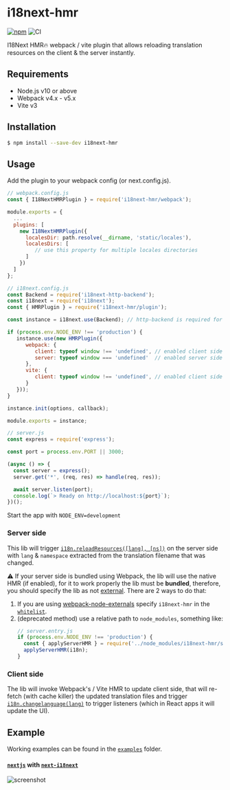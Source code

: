 # i18next-hmr

[![npm](https://img.shields.io/npm/v/i18next-hmr.svg)](https://www.npmjs.com/package/i18next-hmr)
![CI](https://github.com/felixmosh/i18next-hmr/workflows/CI/badge.svg)

I18Next HMR🔥 webpack / vite plugin that allows reloading translation resources on the client &amp; the server instantly.

## Requirements

- Node.js v10 or above
- Webpack v4.x - v5.x
- Vite v3


## Installation

```sh
$ npm install --save-dev i18next-hmr
```

## Usage

Add the plugin to your webpack config (or next.config.js).

<!-- prettier-ignore-start -->

```js
// webpack.config.js
const { I18NextHMRPlugin } = require('i18next-hmr/webpack');

module.exports = {
  ...
  plugins: [
    new I18NextHMRPlugin({
      localesDir: path.resolve(__dirname, 'static/locales'), 
      localesDirs: [
         // use this property for multiple locales directories   
      ]
    })
  ]
};
```

<!-- prettier-ignore-start -->

```js
// i18next.config.js
const Backend = require('i18next-http-backend');
const i18next = require('i18next');
const { HMRPlugin } = require('i18next-hmr/plugin');

const instance = i18next.use(Backend); // http-backend is required for client side reloading

if (process.env.NODE_ENV !== 'production') {
   instance.use(new HMRPlugin({
      webpack: {
         client: typeof window !== 'undefined', // enabled client side HMR in webpack
         server: typeof window === 'undefined'  // enabled server side HMR in webpack
      },
      vite: {
         client: typeof window !== 'undefined', // enabled client side HMR in Vite
      }
   }));
}

instance.init(options, callback);

module.exports = instance;
```

<!-- prettier-ignore-start -->

```js
// server.js
const express = require('express');

const port = process.env.PORT || 3000;

(async () => {
  const server = express();
  server.get('*', (req, res) => handle(req, res));

  await server.listen(port);
  console.log(`> Ready on http://localhost:${port}`);
})();
```

Start the app with `NODE_ENV=development`

### Server side

This lib will trigger [`i18n.reloadResources([lang], [ns])`](https://www.i18next.com/overview/api#reloadresources) on the server side with `lang` & `namespace` extracted from the translation filename that was changed.

⚠️ If your server side is bundled using Webpack, the lib will use the native HMR (if enabled), for it to work properly the lib must be **bundled**, therefore, you should specify the lib as not [external](https://webpack.js.org/configuration/externals/).
There are 2 ways to do that:

1. If you are using [webpack-node-externals](https://github.com/liady/webpack-node-externals) specify `i18next-hmr` in the [`whitelist`](https://github.com/liady/webpack-node-externals#optionswhitelist-).
2. (deprecated method) use a relative path to `node_modules`, something like:
   ```js
   // server.entry.js
   if (process.env.NODE_ENV !== 'production') {
     const { applyServerHMR } = require('../node_modules/i18next-hmr/server');
     applyServerHMR(i18n);
   }
   ```

### Client side

The lib will invoke Webpack's / Vite HMR to update client side, that will re-fetch (with cache killer) the updated translation files and trigger [`i18n.changelanguage(lang)`](https://www.i18next.com/overview/api#changelanguage) to trigger listeners (which in React apps it will update the UI).

## Example

Working examples can be found in the [`examples`](https://github.com/felixmosh/i18next-hmr/tree/master/examples) folder.

#### [`nextjs`](https://github.com/zeit/next.js) with [`next-i18next`](https://github.com/isaachinman/next-i18next)

![screenshot](https://user-images.githubusercontent.com/9304194/71188474-b1f97100-2289-11ea-9363-257f8a2124b1.gif)

